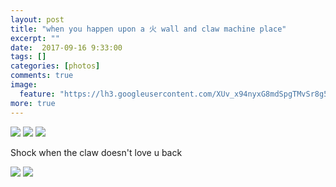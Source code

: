 ```yaml
---
layout: post
title: "when you happen upon a 火 wall and claw machine place"
excerpt: ""
date:  2017-09-16 9:33:00
tags: []
categories: [photos]
comments: true
image:
  feature: "https://lh3.googleusercontent.com/XUv_x94nyxG8mdSpgTMvSr8g5Sg_07Vl-zytlHCzAQjmj91EUWqPy9umcifpNIm_MxbpSt1w624uXRw7IOSzCGZGgvCPMRAFGk-zc0Egei75Zgnh7RCzWIecG6iZ9GqQ3tyS7S_Aw-lyg1OM7-IFR4iSp1538WLEb1V6GwensmpxuNBMANZBHWuwIf8yHUL8-PXe557AbkRAn17eaH4p4UN8qMVtjjC3WYth__0tIWMkLcHmkCydHELQPdIywZ2XlrenJlz3UHAr1mVcZcjlLnZnb5eSwPGREWIMPu55yED930Jta_CfHAA8_bE7zJx_9CE8fFuHYO0q1vDM8rKu8364VHIFVGgzNK4ppeWwZOPPTVzglKlqGOBVwEZavHFVuHrEX7MvFFsixf7Zey1pk_yXmuB7RzCq3Qb1Fx48npgmthCIryBlycSwxwuQV8C4gnmQU8aW2fwhwUApLsKCG1E6WV9qUf8PDZLUi29Yqw1vEcqcFanJ6wX6Qy_1cP1ySqtK8BjhTXNEKXAMgNBPz4lKA7w0bcjfOC8dmbqgtGupo7KxQI_FbzTr7d6keZOv7sgE7G_y20jJKgBRrM0EFkUvRwEVGcSOHAdv2vECYWZoGbLtqisoOD3XZee28CmqP9XhEO9mLZJic-iggJq-R1X7HS6Y-_iIWUY=w1412-h942-no"
more: true
---
```


<img src="https://lh3.googleusercontent.com/0qIOzjmciwZBHLvUeBULp8fYK79X0_k0XfR8MGqEC9Jj0EHUSjjciN_m_q33B0L0aa7jEverShHYc2srqtT5u2i42ZOsd70HSERFG_N-hrGTpTy1h7PQca3SEVT-o4SGo24_T6kkzzR6qYrtZBXhd4T8eEvAF3mb3GwFS1kRbr4QFBxIxu9MehKyzU0qvuO0ZlstkgHfm_ChltMFOiz1d0ReMytQaDDwlViMJsLHDILyw3OV30E0HliYynlwn9iOl4BOMf7rild1Tn0E0Z3DramzmJIpu01QPfUKOzx7p-Qm_Bf3xGLxCSQrxLgPUDFfK6amWDOe_U4n2H_5Jlk9H05KOY4_9Gtnn9LGU6dVU4sLTlt_J-hbM5PShr0ZMyqvBk1yLXMK12cYNpHwFfXPsjrPJqAEI56k4r4roVcRARh_LZCnwv54ZSXSP8TUYWh3fdCdgfo7x_ncgJ1wOAma2XWfDEaE4Lc33Qh9kpqVGZDwf4oAaAPPlj8kSe748UE-dIrLDHOceoI3MbDVUBJ2Ze0tNuRiDZ-SNldPzmRNEyEugfaMiYAThJTXNAyVQtKtZQDDohu-I452oNL_sjrBHhJfklKTkZDeTDniBG1XwUJ1p52T_HGEMw-BHZMElQeBnt2vbwSeQ5qe6Q0FKwH1iWruYFYmYELDCLE=w1412-h942-no">

<img src="https://lh3.googleusercontent.com/2Due3DNjHMpO6pYklkMDi3i1G6wl8xBm2AqXa_eJW12ODeHaW1_iO60ctktEo5XbWGddmVsS4PVgkURB0qUSiKtjI2-31wbMmndTpJwQUIEhwC8NXdUtvBpBeTwsiERzh2xmYetEiC19M6VfjbourQ-O2iTz__8z1pWeSaVPQGQczgkQb40H-jA7uBuoiHvjTsXZkNCgcWLR7rtI46DUa2FyPYBEcQF7p6hFegJh3TIkYpc-Rz6x3P_tIcEzvFT_VFR2vptwznYVW_L4cnF4xnJTG6KrA9Ct0BscRD43nPW7r_KdJ2R1cSzWFeSkPNx7NBeXM33GIIiSjf6yeKfdV5MrotbB7Yv1RwYxjdyntajANmYcTMSBcp_lQjr6XrZGeyXTiPTEZgVIFZg6aPMhK9ypMMAnQRn_4Tr0ocohNayui7IvOMAoSU4JmCGL7KpJXWSGQHl1vhV-qn-XDOBsu6XTudU6fVXOUbkBSwnwtkImnZlgpFwPTvRJMTUvzIKD6hJWQSfpQBNXUomJZ02Jk4px9yqNtgorVLgHtMtskm0PPLAI5zXC4C58oE303ANp5r-qo0lQKTvLjsJUYbt1L_LA6A-Gnzefm1en-BP3Uy2osZP8wUK3zBqz0zwPpyaOsqUJENRamefZjTig2mUiUiCaRQJDdqYlqVY=w657-h439-no">

<img src="https://lh3.googleusercontent.com/uogIPjpClYjcvwWyfx7l7vjPOq0lGKY3TGPGm-oFdRSe3vGO7Xfmsls3LgZydHUBZGoKorUGUVnn9SO4FY2NDQcjm52Pp5zddkRFulJxJPSicGMPIBpcKRVL7_DEHPItA6c-NqX9952orEX8s9qo6o3nJAtJVqONxqAH-MyII4S6jhhpXIxjezYvQFJMamHK6oheZss4CXWJ-iQxyxXINEkGh0jpgaEBGZWzBwl2F-30_4VtHUTMbYT_6TR8Bqww997DRl-KNRxrckUECHEEv5GdvjTh8JcrnRb4Bpjyrx3S9_vjKcNPEDtxdotkopfOOgccTkcRjuFRkzGBQtvKh3deJ8BX4jCF1Z-Dr6hy37nx5FyyZyU9GUQYQEzzlxWk5S81qeM22OjjFzeBmwXZJMBqUaG1WsVMW4JMc36Lf6Ed7ExZryILFxW7iNkzDsSIOI12ztCtKzKwTzh3qLHDMTI5K4cTkdJxKensTpelziYrpWYhRa6eUiQCx87-XP4_hnhV2pIboiMZnVmO6tBBfiq7gEQEL6pjNL9vwZR-GenalNOVsvujVjDjzWadXuasbfybtoWz25zdY-hEoe23n8zHLb5pzNiaatb5QTwihm2QyTF0MjU5JQKwULP7RhoD9NZjAxItm0Mn7h36dH9UTW7f1YFfpJ86yl4=w1412-h942-no">

Shock when the claw doesn't love u back

<img src="https://lh3.googleusercontent.com/VrC8ZXKxNUOWDDDKr6goSyiNP6dtfdZlotyaKSXY_F35TPQ9oBnz_iUWLI4NPCcd4k4L4bXrmuYfHcl-dMw9aG8YddSqonSPXh2dLtnkAGwBfGQV3B69QSSLStX0NboGq3-ikYlLlewgPh5cy81Q2yPlQSmH4cHcMhhW2TXHdcXK_1n4U6NXOYAf8Eom4seHtmJV--IXFcQcghRJklx3XgkuJc03wWscOhxW0eGJHZZySXjLWxinG4UrTWdNQtQGWM9-SoRFUl1ZD39Orq6fMyh5jQ1CmD-LL0iAwe-W7gzjRil0rZ8GL9PKRZT7fwHaruem-eyJQsCpYOILqRAdcSsO8Aqlz9kFbOrBypIevOHQNG5oTxGROTM53CKi1yb543hnF5OCevWNZP3Jxs0NyuFdlBrw9Nxvm9s4E0g8sYHXcg76TLyTI44UwdGegDMedOavAoCiuEB3CBCk2mkwI8TtozCqIX9UMUC_RL_371h9QzdDgZswreFhgcYkeKkh3uEDdCiPXKBqdH_dJU4C3PrEGz8KpAKNZXGuj9nhqehPej606kGe2x9hYQ8DYARL5xyJP1wyZrSlufVN8OueSojaiXEJ4kz7W85ofICj1G1ihD1ZQmhFnW7XCPOG3hdhcx3q8tlCylC_imQDHQ3xz0baWCSneXm51pc=w1412-h942-no">

<img src="https://lh3.googleusercontent.com/OrNAcoRJlstHdh8oLqw4nyK2QU_bYWnLNBjqViTrQY2IwdWW279CgwRWN8SOOzEwY_tpOnkf73QopUUbTbXDLOkXeRdCd3L_XHoTj_3ie2dSqyrg5iwYeJcqnOpNVoe5ehUWc57cKl8RXiVMjGvExu21AtzhbqBFK830GjUV9-AqqcTvPOeQVPOzCapwlLEUwOJK167qg-OdAAdvQIyjeMPJAV8Q_k1DWUJgb5hsQtxdpBNVlbchEML3nlFtPvAnJlNVbeWfy4wBiECN80bxkojAys9e-L-_D4yQVpBIGhmmxDNhxOCA1aYmoWiziLKiGmZDuMI3bxfoPPt2EGmEqt8MUU1kn2D48uzpElp9rPKvp0jHItJn_pkB8Yj_YnTDjJ4yc98L0NyN2zJ0ndbueF59Vhp70jvn9kQEESp5bhiuz751hp6fWyIkw-A6iK9UhKAxlLzpr1inweVoZocSDX0aRbYliflovkWnpvI9Z8r_cnU0SZJMx9YCC-GbPvSgm9VszNNE7j0U-Ss5bTYN-eduHqUEwhnoTBa5A4lwhN9s5GUrnBEo3Rb3aX838A_TzvzjIqR6XfAA4eE8XbEH0i5QI6fDzLX486S9GZR8rti5835xqd2SFRvF7JRXoA9BfD1UPkXtgoLsFQpJmJPUJb3_AWlsshfc-us=w657-h439-no">